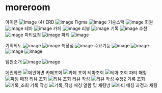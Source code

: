 # moreroom
아이콘
![image (4)](https://github.com/user-attachments/assets/28c929d4-4150-4f1c-bc8b-3c8e69a7863d)
ERD
![image](https://github.com/user-attachments/assets/5f90c124-32f3-4c3f-9a6e-373b850064c1)
Figma
![image](https://github.com/user-attachments/assets/aab334e5-888c-4dc1-948f-cc926443413b)
기술스택
![image](https://github.com/user-attachments/assets/7f32fb15-4927-4da5-b21c-e5d6be13a087)
회원
![image](https://github.com/user-attachments/assets/cfbc7934-37a9-48a1-b3c3-19861a3a200e)
테마
![image](https://github.com/user-attachments/assets/13728a79-0dbf-4eae-9d41-bd07715ce303)
카페
![image](https://github.com/user-attachments/assets/6428ddd3-a84e-411c-bf9f-6769e2bad8b4)
리뷰
![image](https://github.com/user-attachments/assets/4f333894-0259-4d2d-b5d6-a8f94b49e5a1)
기록
![image](https://github.com/user-attachments/assets/30e28dc8-38a9-40fd-b453-b0f9ca67015f)
추천
![image](https://github.com/user-attachments/assets/9f4f005a-4720-4d2a-803c-9f72200d6c7d)
파티요청
![image](https://github.com/user-attachments/assets/538768d3-0727-4a15-a40b-00a7d793933c)
파티
![image](https://github.com/user-attachments/assets/fa29cfc5-82c0-41b4-865b-48c3f8076a38)

기획의도
![image](https://github.com/user-attachments/assets/4c176c7f-e59a-4090-af8a-f82fd7c24ad2)
![image](https://github.com/user-attachments/assets/4bf2b36c-d568-4859-9db9-055fa2d41117)
특장점
![image](https://github.com/user-attachments/assets/e4c04c53-ca1f-4598-bb84-da8822a282ea)
주요기능
![image](https://github.com/user-attachments/assets/7c49002d-35a9-45a1-9922-2a05b6e612f5)
![image](https://github.com/user-attachments/assets/448eba36-e321-4121-89d8-cb692a3c79f7)
![image](https://github.com/user-attachments/assets/65c43cbf-bcaf-4b67-9c40-cd2443cd01d3)
![image](https://github.com/user-attachments/assets/e5b7cb8b-83a0-484c-9c00-b9da2e6a3f3f)

팀원소개
![image](https://github.com/user-attachments/assets/7665fb2f-ea56-476c-bef0-ea01b5c2ea16)
![image](https://github.com/user-attachments/assets/529c05c6-8f28-4654-897a-6158ee9f28df)

메인화면
![메인화면](https://github.com/user-attachments/assets/a63c3765-f192-4cad-98d6-3d3dbd6ac496)
카페조회
![카페 조회](https://github.com/user-attachments/assets/db6dc938-32ac-4283-8e15-6d7c06d6f25f)
테마조회
![테마 조회](https://github.com/user-attachments/assets/12a3d0af-1f02-48b6-8946-b2fd51775caf)
파티 매칭
![파팅 매칭](https://github.com/user-attachments/assets/d79b12c4-17a5-47d8-80ff-d4f21a559826)
리뷰 조회
![리뷰 조회](https://github.com/user-attachments/assets/af954511-ddeb-4147-87bf-9b810bff0eb5)
리뷰 작성
![리뷰 작성 수정2](https://github.com/user-attachments/assets/159295d1-c665-4b5e-9787-f036fb0016e1)
기록 조회
![기록_조회](https://github.com/user-attachments/assets/b58b7ba7-5f93-40a1-9e8e-401550310951)
기록 작성
![기록_작성](https://github.com/user-attachments/assets/b2d2bb67-7458-4770-9ee7-3906e8d6866f)
매칭 알람 및 채팅방
![파티 매칭 과정과 채팅](https://github.com/user-attachments/assets/db55da76-5fd0-4436-b5be-cc50a119cc68)


